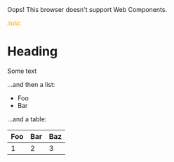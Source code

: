 <style>
  .markdown-body { background: black; color: white }
</style>

<time-ago format="micro" datetime="1970-01-01T00:00:00.000Z">
  Oops! This browser doesn't support Web Components.
</time-ago>

<em style="color: orange" class="foo">italic</em>

# Heading

Some text

…and then a list:

- Foo
- Bar

…and a table:

| Foo | Bar | Baz |
| --- | --- | --- |
| 1 | 2 | 3 |
